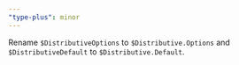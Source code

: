 ```yaml
---
"type-plus": minor
---
```


Rename `$DistributiveOptions` to `$Distributive.Options` and `$DistributiveDefault` to `$Distributive.Default`.
